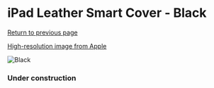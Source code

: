 # iPad Leather Smart Cover - Black

[Return to previous page](/ipad_2)

[High-resolution image from Apple](https://store.storeimages.cdn-apple.com/8756/as-images.apple.com/is/MD301?wid=4500&hei=4500&fmt=png)

<div style="width: 384px"><img src="/everyphone/MD301.png" alt="Black"></div>

### Under construction
